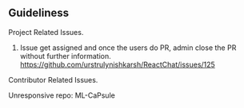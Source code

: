 ## Guideliness 

Project Related Issues.

1. Issue get assigned and once the users do PR, admin close the PR without further information. https://github.com/urstrulynishkarsh/ReactChat/issues/125
   












Contributor Related Issues. 


Unresponsive repo: 
ML-CaPsule
